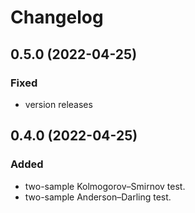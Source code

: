 # Changelog


## 0.5.0 (2022-04-25)
### Fixed
- version releases


## 0.4.0 (2022-04-25)
### Added
- two-sample Kolmogorov–Smirnov test.
- two-sample Anderson–Darling test.
